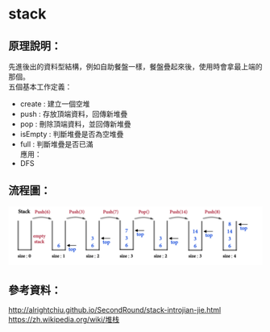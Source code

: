 # stack
## 原理說明：    
先進後出的資料型結構，例如自助餐盤一樣，餐盤疊起來後，使用時會拿最上端的那個。   
五個基本工作定義：      
 *   create : 建立一個空堆
 *   push : 存放頂端資料，回傳新堆疊
 *   pop : 刪除頂端資料，並回傳新堆疊
 *   isEmpty : 判斷堆疊是否為空堆疊
 *   full : 判斷堆疊是否已滿   
應用：   
* DFS 
## 流程圖：   
![流程圖](https://github.com/yenchungLin/study/blob/master/picture/stack.png)
## 參考資料：   
http://alrightchiu.github.io/SecondRound/stack-introjian-jie.html   
https://zh.wikipedia.org/wiki/堆栈   
